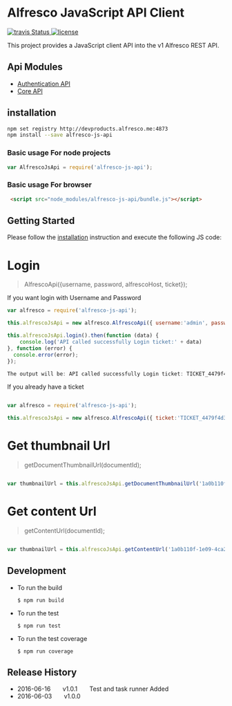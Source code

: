 # Alfresco JavaScript API Client
<p>
    <a title='Build Status' href="https://travis-ci.com/Alfresco/dev-platform-js-api">
      <img src='https://travis-ci.com/Alfresco/alfresco-js-api.svg?token=FPzV2wyyCU8imY6wHR2B&branch=master'  alt='travis Status' />
    </a>
  <a href='https://raw.githubusercontent.com/Alfresco/dev-platform-js-api/master/LICENSE'>
     <img src='https://img.shields.io/hexpm/l/plug.svg' alt='license' />
  </a>

</p>

This project provides a JavaScript client API into the v1 Alfresco REST API.

## Api Modules

- [Authentication API](https://github.com/Alfresco/dev-platform-js-api/tree/master/alfresco-auth-rest-api)
- [Core API](https://github.com/Alfresco/dev-platform-js-api/tree/master/alfresco-core-rest-api)

## installation

```sh
npm set registry http://devproducts.alfresco.me:4873
npm install --save alfresco-js-api
```

### Basic usage For node projects

```javascript
var AlfrescoJsApi = require('alfresco-js-api');
```

### Basic usage For browser

```html
 <script src="node_modules/alfresco-js-api/bundle.js"></script>
```

## Getting Started

Please follow the [installation](#installation) instruction and execute the following JS code:

#  Login

>  AlfrescoApi({username, password, alfrescoHost, ticket});

If you want login with Username and Password

```javascript
var alfresco = require('alfresco-js-api');

this.alfrescoJsApi = new alfresco.AlfrescoApi({ username:'admin', password:'admin', host:'http://192.168.99.100:8080'});

this.alfrescoJsApi.login().then(function (data) {
    console.log('API called successfully Login ticket:' + data)
}, function (error) {
  console.error(error);
});

The output will be: API called successfully Login ticket: TICKET_4479f4d3bb155195879bfbb8d5206f433488a1b1

```

If you already have a ticket

```javascript

var alfresco = require('alfresco-js-api');

this.alfrescoJsApi = new alfresco.AlfrescoApi({ ticket:'TICKET_4479f4d3bb155195879bfbb8d5206f433488a1b1', host:'http://192.168.99.100:8080'});

```

#  Get thumbnail Url
  
>  getDocumentThumbnailUrl(documentId);

```javascript

var thumbnailUrl = this.alfrescoJsApi.getDocumentThumbnailUrl('1a0b110f-1e09-4ca2-b367-fe25e4964a4');

```


#  Get content Url
  
>  getContentUrl(documentId);

```javascript

var thumbnailUrl = this.alfrescoJsApi.getContentUrl('1a0b110f-1e09-4ca2-b367-fe25e4964a4');

```


## Development

* To run the build 

    ```$ npm run build```

* To run the test 

    ```$ npm run test```

* To run the test coverage

    ```$ npm run coverage```


## Release History

 * 2016-06-16  v1.0.1  Test and task runner Added 
 * 2016-06-03  v1.0.0  

